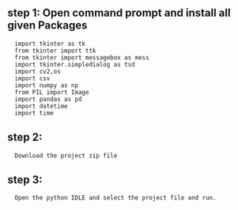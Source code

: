 ## step 1:   Open command prompt and install all given Packages 
      import tkinter as tk
      from tkinter import ttk
      from tkinter import messagebox as mess
      import tkinter.simpledialog as tsd
      import cv2,os
      import csv
      import numpy as np
      from PIL import Image
      import pandas as pd
      import datetime
      import time
## step 2:
      Download the project zip file 
## step 3:
      Open the python IDLE and select the project file and run.



    
   
